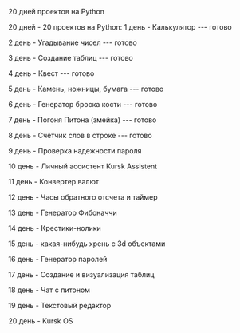20 дней проектов на Python




20 дней - 20 проектов на Python:
1 день     -    Калькулятор   ---   готово 

2 день     -    Угадывание чисел   ---   готово  

3 день     -    Создание таблиц   ---   готово  

4 день     -    Квест   ---   готово  

5 день     -    Камень, ножницы, бумага   ---   готово  

6 день     -    Генератор броска кости   ---   готово  

7 день     -    Погоня Питона (змейка)   ---   готово  

8 день     -    Счётчик слов в строке   ---   готово  

9 день     -    Проверка надежности пароля

10 день   -    Личный ассистент Kursk Assistent

11 день   -    Конвертер валют

12 день   -    Часы обратного отсчета и таймер

13 день   -    Генератор Фибоначчи

14 день   -    Крестики-нолики

15 день   -    какая-нибудь хрень с 3d объектами

16 день   -    Генератор паролей

17 день   -    Создание и визуализация таблиц

18 день   -    Чат с питоном 

19 день   -   Текстовый редактор

20 день   -   Kursk OS
